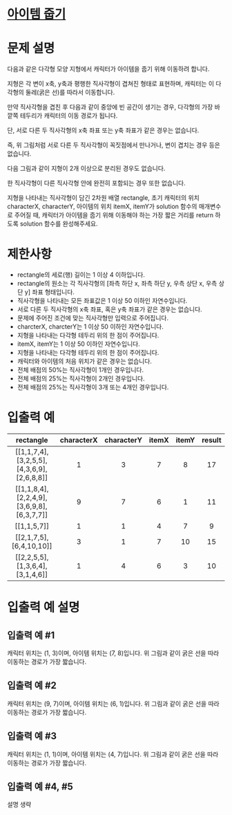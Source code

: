 # [아이템 줍기](https://school.programmers.co.kr/learn/courses/30/lessons/87694)
# 문제 설명
다음과 같은 다각형 모양 지형에서 캐릭터가 아이템을 줍기 위해 이동하려 합니다.

지형은 각 변이 x축, y축과 평행한 직사각형이 겹쳐진 형태로 표현하며, 캐릭터는 이 다각형의 둘레(굵은 선)를 따라서 이동합니다.

만약 직사각형을 겹친 후 다음과 같이 중앙에 빈 공간이 생기는 경우, 다각형의 가장 바깥쪽 테두리가 캐릭터의 이동 경로가 됩니다.

단, 서로 다른 두 직사각형의 x축 좌표 또는 y축 좌표가 같은 경우는 없습니다.

즉, 위 그림처럼 서로 다른 두 직사각형이 꼭짓점에서 만나거나, 변이 겹치는 경우 등은 없습니다.

다음 그림과 같이 지형이 2개 이상으로 분리된 경우도 없습니다.

한 직사각형이 다른 직사각형 안에 완전히 포함되는 경우 또한 없습니다.

지형을 나타내는 직사각형이 담긴 2차원 배열 rectangle, 초기 캐릭터의 위치 characterX, characterY, 아이템의 위치 itemX, itemY가 solution 함수의 매개변수로 주어질 때, 캐릭터가 아이템을 줍기 위해 이동해야 하는 가장 짧은 거리를 return 하도록 solution 함수를 완성해주세요.

# 제한사항
* rectangle의 세로(행) 길이는 1 이상 4 이하입니다.
* rectangle의 원소는 각 직사각형의 [좌측 하단 x, 좌측 하단 y, 우측 상단 x, 우측 상단 y] 좌표 형태입니다.
* 직사각형을 나타내는 모든 좌표값은 1 이상 50 이하인 자연수입니다.
* 서로 다른 두 직사각형의 x축 좌표, 혹은 y축 좌표가 같은 경우는 없습니다.
* 문제에 주어진 조건에 맞는 직사각형만 입력으로 주어집니다.
* charcterX, charcterY는 1 이상 50 이하인 자연수입니다.
* 지형을 나타내는 다각형 테두리 위의 한 점이 주어집니다.
* itemX, itemY는 1 이상 50 이하인 자연수입니다.
* 지형을 나타내는 다각형 테두리 위의 한 점이 주어집니다.
* 캐릭터와 아이템의 처음 위치가 같은 경우는 없습니다.
* 전체 배점의 50%는 직사각형이 1개인 경우입니다.
* 전체 배점의 25%는 직사각형이 2개인 경우입니다.
* 전체 배점의 25%는 직사각형이 3개 또는 4개인 경우입니다.
# 입출력 예
rectangle	|characterX	|characterY	|itemX	|itemY	|result
:---:|:---:|:---:|:---:|:---:|:---:|
[[1,1,7,4],[3,2,5,5],[4,3,6,9],[2,6,8,8]]	|1	|3	|7	|8	|17
[[1,1,8,4],[2,2,4,9],[3,6,9,8],[6,3,7,7]]	|9	|7	|6	|1	|11
[[1,1,5,7]]	|1	|1	|4|	7	|9
[[2,1,7,5],[6,4,10,10]]|	3	|1	|7	|10	|15
[[2,2,5,5],[1,3,6,4],[3,1,4,6]]	|1	|4	|6	|3	|10
# 입출력 예 설명
## 입출력 예 #1

캐릭터 위치는 (1, 3)이며, 아이템 위치는 (7, 8)입니다. 위 그림과 같이 굵은 선을 따라 이동하는 경로가 가장 짧습니다.

## 입출력 예 #2

캐릭터 위치는 (9, 7)이며, 아이템 위치는 (6, 1)입니다. 위 그림과 같이 굵은 선을 따라 이동하는 경로가 가장 짧습니다.

## 입출력 예 #3

캐릭터 위치는 (1, 1)이며, 아이템 위치는 (4, 7)입니다. 위 그림과 같이 굵은 선을 따라 이동하는 경로가 가장 짧습니다.

## 입출력 예 #4, #5

설명 생략